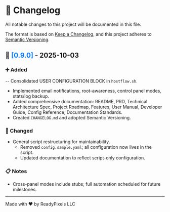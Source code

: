 # 📝 Changelog

All notable changes to this project will be documented in this file.

The format is based on [Keep a Changelog](https://keepachangelog.com/en/1.0.0/), and this project adheres to [Semantic Versioning](https://semver.org/spec/v2.0.0.html).

## 📅 <span style="color: #007bff;">[0.9.0]</span> - 2025-10-03

### ➕ Added
-- Consolidated USER CONFIGURATION BLOCK in `hostflow.sh`.
- Implemented email notifications, root-awareness, control panel modes, stats/log backup.
- Added comprehensive documentation: README, PRD, Technical Architecture Spec, Project Roadmap, Features, User Manual, Developer Guide, Config Reference, Documentation Standards.
- Created `CHANGELOG.md` and adopted Semantic Versioning.

### 🔄 Changed
- General script restructuring for maintainability.
  - Removed `config.sample.yaml`; all configuration now lives in the script.
  - Updated documentation to reflect script-only configuration.

### 📋 Notes
- Cross-panel modes include stubs; full automation scheduled for future milestones.

---
Made with ❤️ by ReadyPixels LLC